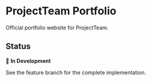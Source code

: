 # ProjectTeam Portfolio

Official portfolio website for ProjectTeam.

## Status

🚧 **In Development** 

See the feature branch for the complete implementation.
